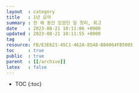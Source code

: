 ```yaml
---
layout  : category
title   : 1년 요약
summary : 한 해 동안 있었던 일 정리, 회고
date    : 2023-08-21 10:11:06 +0900
updated : 2023-08-21 10:11:55 +0900
tag     : 
resource: FB/E3E621-45C1-462A-8548-B86064FB5005
toc     : true
public  : true
parent  : [[/archive]]
latex   : false
---
```

* TOC
{:toc}

# 
